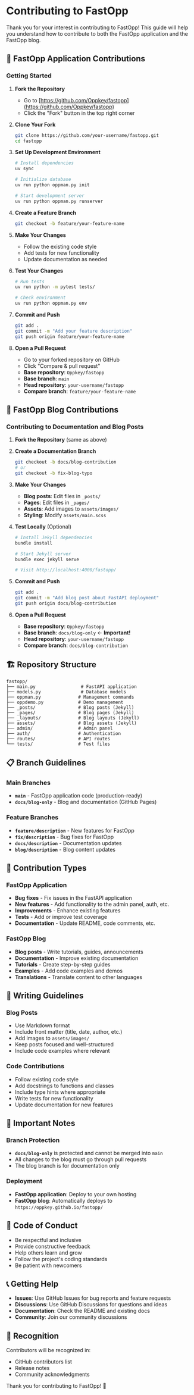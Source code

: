 # Contributing to FastOpp

Thank you for your interest in contributing to FastOpp! This guide will help you understand how to contribute to both the FastOpp application and the FastOpp blog.

## 🚀 FastOpp Application Contributions

### Getting Started

1. **Fork the Repository**
   - Go to [https://github.com/Oppkey/fastopp](https://github.com/Oppkey/fastopp)
   - Click the "Fork" button in the top right corner

2. **Clone Your Fork**
   ```bash
   git clone https://github.com/your-username/fastopp.git
   cd fastopp
   ```

3. **Set Up Development Environment**
   ```bash
   # Install dependencies
   uv sync
   
   # Initialize database
   uv run python oppman.py init
   
   # Start development server
   uv run python oppman.py runserver
   ```

4. **Create a Feature Branch**
   ```bash
   git checkout -b feature/your-feature-name
   ```

5. **Make Your Changes**
   - Follow the existing code style
   - Add tests for new functionality
   - Update documentation as needed

6. **Test Your Changes**
   ```bash
   # Run tests
   uv run python -m pytest tests/
   
   # Check environment
   uv run python oppman.py env
   ```

7. **Commit and Push**
   ```bash
   git add .
   git commit -m "Add your feature description"
   git push origin feature/your-feature-name
   ```

8. **Open a Pull Request**
   - Go to your forked repository on GitHub
   - Click "Compare & pull request"
   - **Base repository**: `Oppkey/fastopp`
   - **Base branch**: `main`
   - **Head repository**: `your-username/fastopp`
   - **Compare branch**: `feature/your-feature-name`

## 📝 FastOpp Blog Contributions

### Contributing to Documentation and Blog Posts

1. **Fork the Repository** (same as above)

2. **Create a Documentation Branch**
   ```bash
   git checkout -b docs/blog-contribution
   # or
   git checkout -b fix-blog-typo
   ```

3. **Make Your Changes**
   - **Blog posts**: Edit files in `_posts/`
   - **Pages**: Edit files in `_pages/`
   - **Assets**: Add images to `assets/images/`
   - **Styling**: Modify `assets/main.scss`

4. **Test Locally** (Optional)
   ```bash
   # Install Jekyll dependencies
   bundle install
   
   # Start Jekyll server
   bundle exec jekyll serve
   
   # Visit http://localhost:4000/fastopp/
   ```

5. **Commit and Push**
   ```bash
   git add .
   git commit -m "Add blog post about FastAPI deployment"
   git push origin docs/blog-contribution
   ```

6. **Open a Pull Request**
   - **Base repository**: `Oppkey/fastopp`
   - **Base branch**: `docs/blog-only` ← **Important!**
   - **Head repository**: `your-username/fastopp`
   - **Compare branch**: `docs/blog-contribution`

## 🏗️ Repository Structure

```
fastopp/
├── main.py                 # FastAPI application
├── models.py               # Database models
├── oppman.py              # Management commands
├── oppdemo.py             # Demo management
├── _posts/                # Blog posts (Jekyll)
├── _pages/                # Blog pages (Jekyll)
├── _layouts/              # Blog layouts (Jekyll)
├── assets/                # Blog assets (Jekyll)
├── admin/                 # Admin panel
├── auth/                  # Authentication
├── routes/                # API routes
└── tests/                 # Test files
```

## 📋 Branch Guidelines

### Main Branches
- **`main`** - FastOpp application code (production-ready)
- **`docs/blog-only`** - Blog and documentation (GitHub Pages)

### Feature Branches
- **`feature/description`** - New features for FastOpp
- **`fix/description`** - Bug fixes for FastOpp
- **`docs/description`** - Documentation updates
- **`blog/description`** - Blog content updates

## 🎯 Contribution Types

### FastOpp Application
- **Bug fixes** - Fix issues in the FastAPI application
- **New features** - Add functionality to the admin panel, auth, etc.
- **Improvements** - Enhance existing features
- **Tests** - Add or improve test coverage
- **Documentation** - Update README, code comments, etc.

### FastOpp Blog
- **Blog posts** - Write tutorials, guides, announcements
- **Documentation** - Improve existing documentation
- **Tutorials** - Create step-by-step guides
- **Examples** - Add code examples and demos
- **Translations** - Translate content to other languages

## 📝 Writing Guidelines

### Blog Posts
- Use Markdown format
- Include front matter (title, date, author, etc.)
- Add images to `assets/images/`
- Keep posts focused and well-structured
- Include code examples where relevant

### Code Contributions
- Follow existing code style
- Add docstrings to functions and classes
- Include type hints where appropriate
- Write tests for new functionality
- Update documentation for new features

## 🚨 Important Notes

### Branch Protection
- **`docs/blog-only`** is protected and cannot be merged into `main`
- All changes to the blog must go through pull requests
- The blog branch is for documentation only

### Deployment
- **FastOpp application**: Deploy to your own hosting
- **FastOpp blog**: Automatically deploys to `https://oppkey.github.io/fastopp/`

## 🤝 Code of Conduct

- Be respectful and inclusive
- Provide constructive feedback
- Help others learn and grow
- Follow the project's coding standards
- Be patient with newcomers

## 📞 Getting Help

- **Issues**: Use GitHub Issues for bug reports and feature requests
- **Discussions**: Use GitHub Discussions for questions and ideas
- **Documentation**: Check the README and existing docs
- **Community**: Join our community discussions

## 🎉 Recognition

Contributors will be recognized in:
- GitHub contributors list
- Release notes
- Community acknowledgments

Thank you for contributing to FastOpp! 🚀
